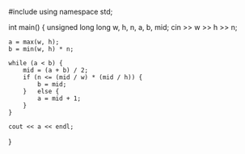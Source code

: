 #include <iostream>
using namespace std;
 
int main() {
    unsigned long long w, h, n, a, b, mid;
    cin >> w >> h >> n;
   
    a = max(w, h);
    b = min(w, h) * n;
   
    while (a < b) {
        mid = (a + b) / 2;
        if (n <= (mid / w) * (mid / h)) {
            b = mid;
        }   else {
            a = mid + 1;
        }
    }
             
    cout << a << endl;
}
